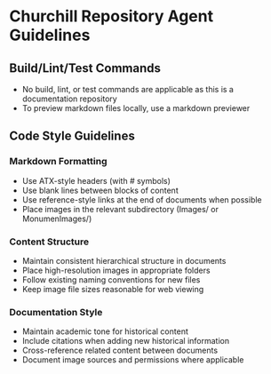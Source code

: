 # Churchill Repository Agent Guidelines

## Build/Lint/Test Commands
- No build, lint, or test commands are applicable as this is a documentation repository
- To preview markdown files locally, use a markdown previewer

## Code Style Guidelines

### Markdown Formatting
- Use ATX-style headers (with # symbols)
- Use blank lines between blocks of content
- Use reference-style links at the end of documents when possible
- Place images in the relevant subdirectory (Images/ or MonumenImages/)

### Content Structure
- Maintain consistent hierarchical structure in documents
- Place high-resolution images in appropriate folders
- Follow existing naming conventions for new files
- Keep image file sizes reasonable for web viewing

### Documentation Style
- Maintain academic tone for historical content
- Include citations when adding new historical information
- Cross-reference related content between documents
- Document image sources and permissions where applicable